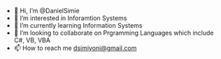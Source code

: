- 👋 Hi, I’m @DanielSimie
- 👀 I’m interested in Inforamtion Systems
- 🌱 I’m currently learning Information Systems
- 💞️ I’m looking to collaborate on Prgramming Languages which include C#, VB, VBA
- 📫 How to reach me dsimiyoni@gmail.com

<!---
DanielSimie/DanielSimie is a ✨ special ✨ repository because its `README.md` (this file) appears on your GitHub profile.
You can click the Preview link to take a look at your changes.
--->
